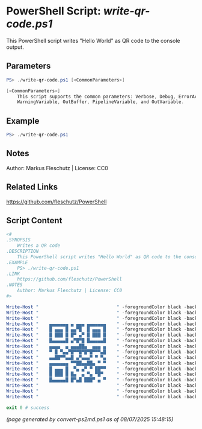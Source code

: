PowerShell Script: *write-qr-code.ps1*
===================================

This PowerShell script writes "Hello World" as QR code to the console output.

Parameters
----------
```powershell
PS> ./write-qr-code.ps1 [<CommonParameters>]

[<CommonParameters>]
    This script supports the common parameters: Verbose, Debug, ErrorAction, ErrorVariable, WarningAction, 
    WarningVariable, OutBuffer, PipelineVariable, and OutVariable.
```

Example
-------
```powershell
PS> ./write-qr-code.ps1

```

Notes
-----
Author: Markus Fleschutz | License: CC0

Related Links
-------------
https://github.com/fleschutz/PowerShell

Script Content
--------------
```powershell
<#
.SYNOPSIS
	Writes a QR code
.DESCRIPTION
	This PowerShell script writes "Hello World" as QR code to the console output.
.EXAMPLE
	PS> ./write-qr-code.ps1
.LINK
	https://github.com/fleschutz/PowerShell
.NOTES
	Author: Markus Fleschutz | License: CC0
#>

Write-Host "                             " -foregroundColor black -backgroundColor white
Write-Host "                             " -foregroundColor black -backgroundColor white
Write-Host "                             " -foregroundColor black -backgroundColor white
Write-Host "    ▄▄▄▄▄▄▄ ▄ ▄▄▄ ▄▄▄▄▄▄▄    " -foregroundColor black -backgroundColor white
Write-Host "    █ ▄▄▄ █ ▄▄▀█  █ ▄▄▄ █    " -foregroundColor black -backgroundColor white
Write-Host "    █ ███ █ █▀ ▄▀ █ ███ █    " -foregroundColor black -backgroundColor white
Write-Host "    █▄▄▄▄▄█ ▄▀█▀█ █▄▄▄▄▄█    " -foregroundColor black -backgroundColor white
Write-Host "    ▄▄▄▄  ▄ ▄▄▄██▄  ▄▄▄ ▄    " -foregroundColor black -backgroundColor white
Write-Host "    ▀ █ ▀▄▄▀█▀▀█▀█▀█▀▀▀▄█    " -foregroundColor black -backgroundColor white
Write-Host "    ▄▄██▀▀▄▄█ ▄▀▄▄▄▀ ▀ ▀▄    " -foregroundColor black -backgroundColor white
Write-Host "    ▄▄▄▄▄▄▄ ▀▀██▄▄██▄ ▀ ▀    " -foregroundColor black -backgroundColor white
Write-Host "    █ ▄▄▄ █  ▀▄ ▄▀ ▀ ██▀▀    " -foregroundColor black -backgroundColor white
Write-Host "    █ ███ █ █▄  ▄ ▀▄ ▀█▀     " -foregroundColor black -backgroundColor white
Write-Host "    █▄▄▄▄▄█ █▀▄█ ███▀ ▄ ▀    " -foregroundColor black -backgroundColor white
Write-Host "                             " -foregroundColor black -backgroundColor white
Write-Host "                             " -foregroundColor black -backgroundColor white
Write-Host "                             " -foregroundColor black -backgroundColor white

exit 0 # success
```

*(page generated by convert-ps2md.ps1 as of 08/07/2025 15:48:15)*
